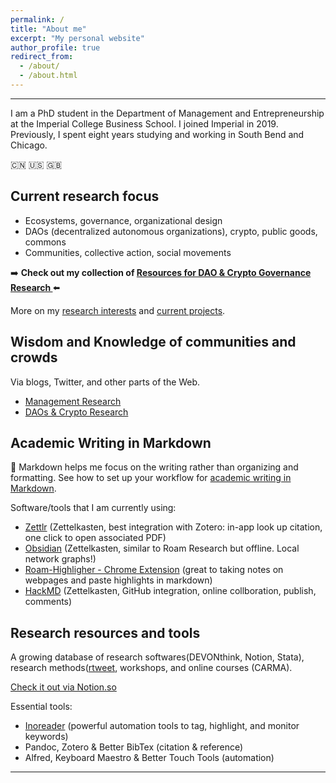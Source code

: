 ```yaml
---
permalink: /
title: "About me"
excerpt: "My personal website"
author_profile: true
redirect_from:
  - /about/
  - /about.html
---
```


-----
I am a PhD student in the Department of Management and Entrepreneurship at the Imperial College Business School. I joined Imperial in 2019. Previously, I spent eight years studying and working in South Bend and Chicago. 

:cn: :us: :gb: 

## Current research focus

  * Ecosystems, governance, organizational design  
  * DAOs (decentralized autonomous organizations), crypto, public goods, commons
  * Communities, collective action, social movements  

:arrow_right: **Check out my collection of [Resources for DAO & Crypto Governance Research
](https://linxule.com/posts/2020/06/resources-for-dao-research/)** :arrow_left:

More on my [research interests](/posts/2020/05/so-what-are-you-studying/) and [current projects](/portfolio/).

## Wisdom and Knowledge of communities and crowds
Via blogs, Twitter, and other parts of the Web.

  * [Management Research](http://linxule.com/curation-mgmt/)
  * [DAOs & Crypto Research](http://linxule.com/curation-dao/)


## Academic Writing in Markdown
:pencil: Markdown helps me focus on the writing rather than organizing and formatting. See how to set up your workflow for [academic writing in Markdown](https://linxule.com/portfolio/portfolio-2/).

Software/tools that I am currently using:
* [Zettlr](https://www.zettlr.com/) (Zettelkasten, best integration with Zotero: in-app look up citation, one click to open associated PDF)
* [Obsidian](https://obsidian.md/) (Zettelkasten, similar to Roam Research but offline. Local network graphs!)
* [Roam-Highligher - Chrome Extension](https://github.com/GitMurf/roam-highlighter#how-to-use-the-highlighter) (great to taking notes on webpages and paste highlights in markdown)
* [HackMD](hackmd.io) (Zettelkasten, GitHub integration, online collboration, publish, comments)


## Research resources and tools
A growing database of research softwares(DEVONthink, Notion, Stata), research methods([rtweet](https://rtweet.info/), workshops, and online courses (CARMA).

<a href="https://www.notion.so/linxule/Learning-Resources-and-tools-7ada6088f41745a8989ff86259884c7c" class="btn btn--primary" target="_blank">Check it out via Notion.so</a>

Essential tools:
* [Inoreader](https://www.inoreader.com/) (powerful automation tools to tag, highlight, and monitor keywords) 
* Pandoc, Zotero & Better BibTex (citation & reference)
* Alfred, Keyboard Maestro & Better Touch Tools (automation)

------
